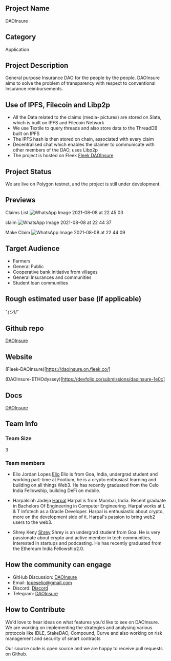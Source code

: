 ## Project Name <!-- Add your project name here with format "Project Name"-->
DAOInsure

## Category 
<!--developer tooling, application, wallet, infrastructure, etc-->
Application

## Project Description
<!--Describe your project in a few sentences. -->
General purpose Insurance DAO for the people by the people. DAOInsure aims to solve the problem of transparency with respect to conventional Insurance reimbursements.

## Use of IPFS, Filecoin and Libp2p
<!-- Describe how your project uses any or all of these technologies, and why. -->
- All the Data related to the claims (media- pictures) are stored on Slate, which is built on IPFS and Filecoin Network
- We use Textile to query threads and also store data to the ThreadDB built on IPFS
- The IPFS hash is then stored on chain, associated with every claim
- Decentralised chat which enables the claimer to communicate with other members of the DAO, uses Libp2p
- The project is hosted on Fleek [Fleek DAOInsure](https://daoinsure.on.fleek.co/)

## Project Status
<!--brainstorming, fundraising, under development, beta, shipped, etc-->
We are live on Polygon testnet, and the project is still under development.

## Previews
<!--Add some screenshots to give a preview of your product-->
Claims List
![WhatsApp Image 2021-08-08 at 22 45 03](https://user-images.githubusercontent.com/43913734/132837960-d7b28276-287e-4f8b-9c97-8bb196eb6b40.jpeg)

claim
![WhatsApp Image 2021-08-08 at 22 44 37](https://user-images.githubusercontent.com/43913734/132837981-da5b7e46-7779-409f-9b8d-8e33274150a5.jpeg)

Make Claim
![WhatsApp Image 2021-08-08 at 22 44 09](https://user-images.githubusercontent.com/43913734/132838007-2576892c-fb2f-4759-9427-fc5776aa2e9e.jpeg)


## Target Audience
<!--Describe who will be your project's users-->
- Farmers
- General Public 
- Cooperative bank initiative from villages
- General Insurances and communities
- Student loan communities

## Rough estimated user base (if applicable)
<!--How many users do you have right now?-->
¯_(ツ)_/¯

## Github repo
<!--Attach a link to your GitHub repo - open source is required - please make sure your repo has a license file and is licensed using MIT open source license! -->
[DAOInsure](https://github.com/DAOInsure/DAOInsure)

## Website
<!--Link your website if available-->

(Fleek-DAOInsure)[https://daoinsure.on.fleek.co/]
<!--If you're applying for a Next Step grant, add the URL to your hackathon submission here also-->
(DAOInsure-ETHOdyssey)[https://devfolio.co/submissions/daoinsure-1e0c]

## Docs
<!--Including a link to your project docs!-->
[DAOInsure](https://github.com/DAOInsure/DAOInsure)

## Team Info
<!-- Introduce your amazing team - how many team members are working on this project and who are they?-->

### Team Size  
3

### Team members  
- Elio Jordan Lopes [Elio](https://github.com/lopeselio)
Elio is from Goa, India, undergrad student and working part-time at Footium, he is a crypto enthusiast learning and building on all things Web3. He has recently graduated from the Celo India Fellowship, building DeFi on mobile.

- Harpalsinh Jadeja [Harpal](https://github.com/therealharpaljadeja)
Harpal is from Mumbai, India. Recent graduate in Bachelors Of Engineering in Computer Engineering. Harpal works at L & T Infotech as a Oracle Developer. Harpal is enthusiastic about crypto, more on the development side of it. Harpal's passion to bring web2 users to the web3.


- Shrey Keny [Shrey](https://github.com/shreykeny) 
Shrey is an undergrad student from Goa. He is very passionate about crypto and active member in tech communities, interested in startups and podcasting. He has recently graduated from the Ethereum India Fellowship2.0.


## How the community can engage
* GitHub Discussion: [DAOInsure](https://github.com/filecoin-project/community/discussions/329)  
* Email: lopeselio@gmail.com   
* Discord: [Discord](https://discord.gg/kNGXVkDu) 
* Telegram: [DAOInsure](@LinkMarinePolygon) 

## How to Contribute
<!--How can the community contribute to your project?-->
We'd love to hear ideas on what features you'd like to see on DAOInsure. We are working on implementing the strategies and analysing various protocols like IDLE, StakeDAO, Compound, Curve and also working on risk management and security of smart contracts

Our source code is open source and we are happy to receive pull requests on Github.
